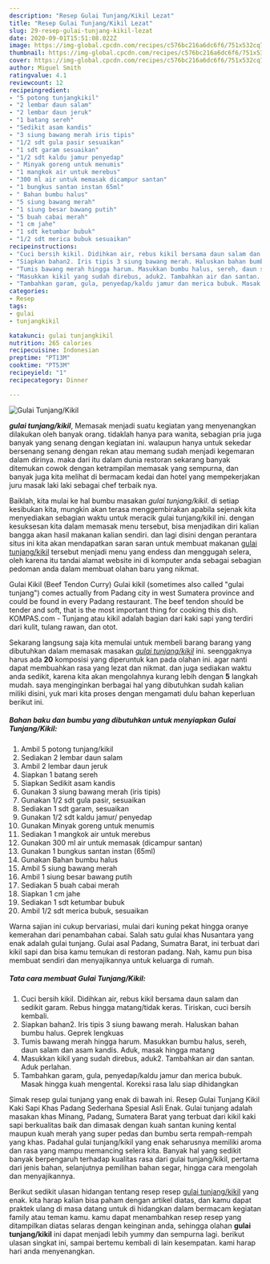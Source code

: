 ```yaml
---
description: "Resep Gulai Tunjang/Kikil Lezat"
title: "Resep Gulai Tunjang/Kikil Lezat"
slug: 29-resep-gulai-tunjang-kikil-lezat
date: 2020-09-01T15:51:08.022Z
image: https://img-global.cpcdn.com/recipes/c576bc216a6dc6f6/751x532cq70/gulai-tunjangkikil-foto-resep-utama.jpg
thumbnail: https://img-global.cpcdn.com/recipes/c576bc216a6dc6f6/751x532cq70/gulai-tunjangkikil-foto-resep-utama.jpg
cover: https://img-global.cpcdn.com/recipes/c576bc216a6dc6f6/751x532cq70/gulai-tunjangkikil-foto-resep-utama.jpg
author: Miguel Smith
ratingvalue: 4.1
reviewcount: 12
recipeingredient:
- "5 potong tunjangkikil"
- "2 lembar daun salam"
- "2 lembar daun jeruk"
- "1 batang sereh"
- "Sedikit asam kandis"
- "3 siung bawang merah iris tipis"
- "1/2 sdt gula pasir sesuaikan"
- "1 sdt garam sesuaikan"
- "1/2 sdt kaldu jamur penyedap"
- " Minyak goreng untuk menumis"
- "1 mangkok air untuk merebus"
- "300 ml air untuk memasak dicampur santan"
- "1 bungkus santan instan 65ml"
- " Bahan bumbu halus"
- "5 siung bawang merah"
- "1 siung besar bawang putih"
- "5 buah cabai merah"
- "1 cm jahe"
- "1 sdt ketumbar bubuk"
- "1/2 sdt merica bubuk sesuaikan"
recipeinstructions:
- "Cuci bersih kikil. Didihkan air, rebus kikil bersama daun salam dan sedikit garam. Rebus hingga matang/tidak keras. Tiriskan, cuci bersih kembali."
- "Siapkan bahan2. Iris tipis 3 siung bawang merah. Haluskan bahan bumbu halus. Geprek lengkuas"
- "Tumis bawang merah hingga harum. Masukkan bumbu halus, sereh, daun salam dan asam kandis. Aduk, masak hingga matang"
- "Masukkan kikil yang sudah direbus, aduk2. Tambahkan air dan santan. Aduk perlahan."
- "Tambahkan garam, gula, penyedap/kaldu jamur dan merica bubuk. Masak hingga kuah mengental. Koreksi rasa lalu siap dihidangkan"
categories:
- Resep
tags:
- gulai
- tunjangkikil

katakunci: gulai tunjangkikil 
nutrition: 265 calories
recipecuisine: Indonesian
preptime: "PT13M"
cooktime: "PT53M"
recipeyield: "1"
recipecategory: Dinner

---
```



![Gulai Tunjang/Kikil](https://img-global.cpcdn.com/recipes/c576bc216a6dc6f6/751x532cq70/gulai-tunjangkikil-foto-resep-utama.jpg)

<b><i>gulai tunjang/kikil</i></b>, Memasak menjadi suatu kegiatan yang menyenangkan dilakukan oleh banyak orang. tidaklah hanya para wanita, sebagian pria juga banyak yang senang dengan kegiatan ini. walaupun hanya untuk sekedar bersenang senang dengan rekan atau memang sudah menjadi kegemaran dalam dirinya. maka dari itu dalam dunia restoran sekarang banyak ditemukan cowok dengan ketrampilan memasak yang sempurna, dan banyak juga kita melihat di bermacam kedai dan hotel yang mempekerjakan juru masak laki laki sebagai chef terbaik nya.

Baiklah, kita mulai ke hal bumbu masakan <i>gulai tunjang/kikil</i>. di setiap kesibukan kita, mungkin akan terasa menggembirakan apabila sejenak kita menyediakan sebagian waktu untuk meracik gulai tunjang/kikil ini. dengan kesuksesan kita dalam memasak menu tersebut, bisa menjadikan diri kalian bangga akan hasil makanan kalian sendiri. dan lagi disini dengan perantara situs ini kita akan mendapatkan saran saran untuk membuat makanan <u>gulai tunjang/kikil</u> tersebut menjadi menu yang endess dan menggugah selera, oleh karena itu tandai alamat website ini di komputer anda sebagai sebagian pedoman anda dalam membuat olahan baru yang nikmat.

Gulai Kikil (Beef Tendon Curry) Gulai kikil (sometimes also called &#34;gulai tunjang&#34;) comes actually from Padang city in west Sumatera province and could be found in every Padang restaurant. The beef tendon should be tender and soft, that is the most important thing for cooking this dish. KOMPAS.com - Tunjang atau kikil adalah bagian dari kaki sapi yang terdiri dari kulit, tulang rawan, dan otot.


Sekarang langsung saja kita memulai untuk membeli barang barang yang dibutuhkan dalam memasak masakan <u><i>gulai tunjang/kikil</i></u> ini. seenggaknya harus ada <b>20</b> komposisi yang diperuntuk kan pada olahan ini. agar nanti dapat membuahkan rasa yang lezat dan nikmat. dan juga sediakan waktu anda sedikit, karena kita akan mengolahnya kurang lebih dengan <b>5</b> langkah mudah. saya menginginkan berbagai hal yang dibutuhkan sudah kalian miliki disini, yuk mari kita proses dengan mengamati dulu bahan keperluan berikut ini.

<!--inarticleads1-->

##### Bahan baku dan bumbu yang dibutuhkan untuk menyiapkan Gulai Tunjang/Kikil:

1. Ambil 5 potong tunjang/kikil
1. Sediakan 2 lembar daun salam
1. Ambil 2 lembar daun jeruk
1. Siapkan 1 batang sereh
1. Siapkan Sedikit asam kandis
1. Gunakan 3 siung bawang merah (iris tipis)
1. Gunakan 1/2 sdt gula pasir, sesuaikan
1. Sediakan 1 sdt garam, sesuaikan
1. Gunakan 1/2 sdt kaldu jamur/ penyedap
1. Gunakan  Minyak goreng untuk menumis
1. Sediakan 1 mangkok air untuk merebus
1. Gunakan 300 ml air untuk memasak (dicampur santan)
1. Gunakan 1 bungkus santan instan (65ml)
1. Gunakan  Bahan bumbu halus
1. Ambil 5 siung bawang merah
1. Ambil 1 siung besar bawang putih
1. Sediakan 5 buah cabai merah
1. Siapkan 1 cm jahe
1. Sediakan 1 sdt ketumbar bubuk
1. Ambil 1/2 sdt merica bubuk, sesuaikan


Warna sajian ini cukup bervariasi, mulai dari kuning pekat hingga oranye kemerahan dari penambahan cabai. Salah satu gulai khas Nusantara yang enak adalah gulai tunjang. Gulai asal Padang, Sumatra Barat, ini terbuat dari kikil sapi dan bisa kamu temukan di restoran padang. Nah, kamu pun bisa membuat sendiri dan menyajikannya untuk keluarga di rumah. 

<!--inarticleads2-->

##### Tata cara membuat Gulai Tunjang/Kikil:

1. Cuci bersih kikil. Didihkan air, rebus kikil bersama daun salam dan sedikit garam. Rebus hingga matang/tidak keras. Tiriskan, cuci bersih kembali.
1. Siapkan bahan2. Iris tipis 3 siung bawang merah. Haluskan bahan bumbu halus. Geprek lengkuas
1. Tumis bawang merah hingga harum. Masukkan bumbu halus, sereh, daun salam dan asam kandis. Aduk, masak hingga matang
1. Masukkan kikil yang sudah direbus, aduk2. Tambahkan air dan santan. Aduk perlahan.
1. Tambahkan garam, gula, penyedap/kaldu jamur dan merica bubuk. Masak hingga kuah mengental. Koreksi rasa lalu siap dihidangkan


Simak resep gulai tunjang yang enak di bawah ini. Resep Gulai Tunjang Kikil Kaki Sapi Khas Padang Sederhana Spesial Asli Enak. Gulai tunjang adalah masakan khas Minang, Padang, Sumatera Barat yang terbuat dari kikil kaki sapi berkualitas baik dan dimasak dengan kuah santan kuning kental maupun kuah merah yang super pedas dan bumbu serta rempah-rempah yang khas. Padahal gulai tunjang/kikil yang enak seharusnya memiliki aroma dan rasa yang mampu memancing selera kita. Banyak hal yang sedikit banyak berpengaruh terhadap kualitas rasa dari gulai tunjang/kikil, pertama dari jenis bahan, selanjutnya pemilihan bahan segar, hingga cara mengolah dan menyajikannya. 

Berikut sedikit ulasan hidangan tentang resep resep <u>gulai tunjang/kikil</u> yang enak. kita harap kalian bisa paham dengan artikel diatas, dan kamu dapat praktek ulang di masa datang untuk di hidangkan dalam bermacam kegiatan family atau teman kamu. kamu dapat menambahkan resep resep yang ditampilkan diatas selaras dengan keinginan anda, sehingga olahan <b>gulai tunjang/kikil</b> ini dapat menjadi lebih yummy dan sempurna lagi. berikut ulasan singkat ini, sampai bertemu kembali di lain kesempatan. kami harap hari anda menyenangkan.
